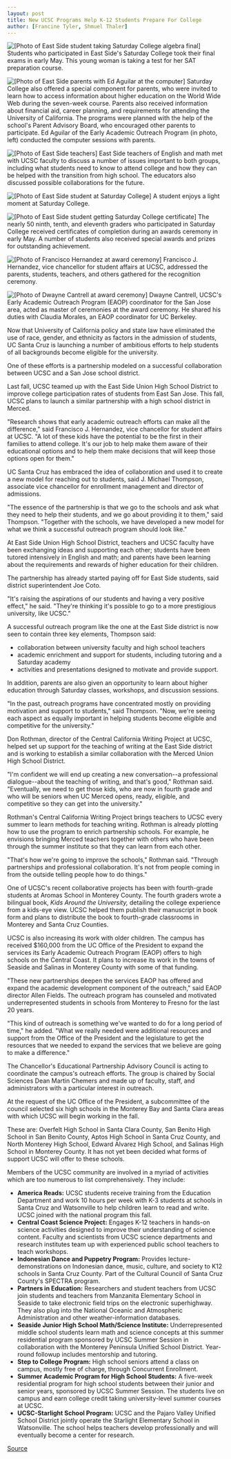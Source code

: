 ```yaml
---
layout: post
title: New UCSC Programs Help K-12 Students Prepare For College
author: [Francine Tyler, Shmuel Thaler]
---
```


![\[Photo of East Side student taking Saturday College algebra final\]][1] Students who participated in East Side's Saturday College took their final exams in early May. This young woman is taking a test for her SAT preparation course.

![\[Photo of East Side parents with Ed Aguilar at the computer\]][2] Saturday College also offered a special component for parents, who were invited to learn how to access information about higher education on the World Wide Web during the seven-week course. Parents also received information about financial aid, career planning, and requirements for attending the University of California. The programs were planned with the help of the school's Parent Advisory Board, who encouraged other parents to participate. Ed Aguilar of the Early Academic Outreach Program (in photo, left) conducted the computer sessions with parents.

![\[Photo of East Side teachers\]][3] East Side teachers of English and math met with UCSC faculty to discuss a number of issues important to both groups, including what students need to know to attend college and how they can be helped with the transition from high school. The educators also discussed possible collaborations for the future.

![\[Photo of East Side student at Saturday College\]][4] A student enjoys a light moment at Saturday College.

![\[Photo of East Side student getting Saturday College certificate\]][5] The nearly 50 ninth, tenth, and eleventh graders who participated in Saturday College received certificates of completion during an awards ceremony in early May. A number of students also received special awards and prizes for outstanding achievement.

![\[Photo of Francisco Hernandez at award ceremony\]][6] Francisco J. Hernandez, vice chancellor for student affairs at UCSC, addressed the parents, students, teachers, and others gathered for the recognition ceremony.

![\[Photo of Dwayne Cantrell at award ceremony\]][7] Dwayne Cantrell, UCSC's Early Academic Outreach Program (EAOP) coordinator for the San Jose area, acted as master of ceremonies at the award ceremony. He shared his duties with Claudia Morales, an EAOP coordinator for UC Berkeley.

Now that University of California policy and state law have eliminated the use of race, gender, and ethnicity as factors in the admission of students, UC Santa Cruz is launching a number of ambitious efforts to help  students of all backgrounds become eligible for the university.

One of these efforts is a partnership modeled on a successful collaboration between UCSC and a San Jose school district.

Last fall, UCSC teamed up with the East Side Union High School District to improve college participation rates of students from East San Jose. This fall, UCSC plans to launch a similar partnership with a high school district in Merced.

"Research shows that early academic outreach efforts can make all the difference," said Francisco J. Hernandez, vice chancellor for student affairs at UCSC. "A lot of these kids have the potential to be the first in their families to attend college. It's our job to help make them aware of their educational options and to help them make decisions that will keep those options open for them."

UC Santa Cruz has embraced the idea of collaboration and used it to create a new model for reaching out to students, said J. Michael Thompson, associate vice chancellor for enrollment management and director of admissions.

"The essence of the partnership is that we go to the schools and ask what they need to help their students, and we go about providing it to them," said Thompson. "Together with the schools, we have developed a new model for what we think a successful outreach program should look like."

At East Side Union High School District, teachers and UCSC faculty have been exchanging ideas and supporting each other; students have been tutored intensively in English and math; and parents have been learning about the requirements and rewards of higher education for their children.

The partnership has already started paying off for East Side students, said district superintendent Joe Coto.

"It's raising the aspirations of our students and having a very positive effect," he said. "They're thinking it's possible to go to a more prestigious university, like UCSC."

A successful outreach program like the one at the East Side district is now seen to contain three key elements, Thompson said:
* collaboration between university faculty and high school teachers
* academic enrichment and support for students, including tutoring and a Saturday academy
* activities and presentations designed to motivate and provide support.

In addition, parents are also given an opportunity to learn about higher education through Saturday classes, workshops, and discussion sessions.

"In the past, outreach programs have concentrated mostly on providing motivation and support to students," said Thompson. "Now, we're seeing each aspect as equally important in helping students become eligible and competitive for the university."

Don Rothman, director of the Central California Writing Project at UCSC, helped set up support for the teaching of writing at the East Side district and is working to establish a similar collaboration with the Merced Union High School District.

"I'm confident we will end up creating a new conversation--a professional dialogue--about the teaching of writing, and that's good," Rothman said. "Eventually, we need to get those kids, who are now in fourth grade and who will be seniors when UC Merced opens, ready, eligible, and competitive so they can get into the university."

Rothman's Central California Writing Project brings teachers to UCSC every summer to learn methods for teaching writing. Rothman is already plotting how to use the program to enrich partnership schools. For example, he envisions bringing Merced teachers together with others who have been through the summer institute so that they can learn from each other.

"That's how we're going to improve the schools," Rothman said. "Through partnerships and professional collaboration. It's not from people coming in from the outside telling people how to do things."

One of UCSC's recent collaborative projects has been with fourth-grade students at Aromas School in Monterey County. The fourth graders wrote a bilingual book, _Kids Around the University,_ detailing the college experience from a kids-eye view. UCSC helped them publish their manuscript in book form and plans to distribute the book to fourth-grade classrooms in Monterey and Santa Cruz Counties.

UCSC is also increasing its work with older children. The campus has received $160,000 from the UC Office of the President to expand the services its Early Academic Outreach Program (EAOP) offers to high schools on the Central Coast. It plans to increase its work in the towns of Seaside and Salinas in Monterey County with some of that funding.

"These new partnerships deepen the services EAOP has offered and expand the academic development component of the outreach," said EAOP director Allen Fields. The outreach program has counseled and motivated underrepresented students in schools from Monterey to Fresno for the last 20 years.

"This kind of outreach is something we've wanted to do for a long period of time," he added. "What we really needed were additional resources and support from the Office of the President and the legislature to get the resources that we needed to expand the services that we believe are going to make a difference."

The Chancellor's Educational Partnership Advisory Council is acting to coordinate the campus's outreach efforts. The group is chaired by Social Sciences Dean Martin Chemers and made up of faculty, staff, and administrators with a particular interest in outreach.

At the request of the UC Office of the President, a subcommittee of the council selected six high schools in the Monterey Bay and Santa Clara areas with which UCSC will begin working in the fall.

These are: Overfelt High School in Santa Clara County, San Benito High School in San Benito County, Aptos High School in Santa Cruz County, and North Monterey High School, Edward Alvarez High School, and Salinas High School in Monterey County. It has not yet been decided what forms of support UCSC will offer to these schools.

Members of the UCSC community are involved in a myriad of activities which are too numerous to list comprehensively. They include:
* **America Reads:** UCSC students receive training from the Education Department and work 10 hours per week with K-3 students at schools in Santa Cruz and Watsonville to help children learn to read and write. UCSC joined with the national program this fall.
* **Central Coast Science Project:** Engages K-12 teachers in hands-on science activities designed to improve their understanding of science content. Faculty and scientists from UCSC science departments and research institutes team up with experienced public school teachers to teach workshops.
* **Indonesian Dance and Puppetry Program:** Provides lecture-demonstrations on Indonesian dance, music, culture, and society to K­12 schools in Santa Cruz County. Part of the Cultural Council of Santa Cruz County's SPECTRA program.
* **Partners in Education:** Researchers and student teachers from UCSC join students and teachers from Manzanita Elementary School in Seaside to take electronic field trips on the electronic superhighway. They also plug into the National Oceanic and Atmospheric Administration and other weather-information databases.
* **Seaside Junior High School Math/Science Institute:** Underrepresented middle school students learn math and science concepts at this summer residential program sponsored by UCSC Summer Session in collaboration with the Monterey Peninsula Unified School District. Year-round followup includes mentorship and tutoring.
* **Step to College Program:** High school seniors attend a class on campus, mostly free of charge, through Concurrent Enrollment.
* **Summer Academic Program for High School Students:** A five-week residential program for high school students between their junior and senior years, sponsored by UCSC Summer Session. The students live on campus and earn college credit taking university-level summer courses at UCSC.
* **UCSC-Starlight School Program:** UCSC and the Pajaro Valley Unified School District jointly operate the Starlight Elementary School in Watsonville. The school helps teachers develop professionally and will eventually become a center for research.

[1]: http://www1.ucsc.edu/oncampus/currents/97-98/art/east.final.98-05-25.gif
[2]: http://www1.ucsc.edu/oncampus/currents/97-98/art/east.parents.98-05-25.gif
[3]: http://www1.ucsc.edu/oncampus/currents/97-98/art/east.teachers.98-05-25.gif
[4]: http://www1.ucsc.edu/oncampus/currents/97-98/art/east.class.98-05-25.gif
[5]: http://www1.ucsc.edu/oncampus/currents/97-98/art/east.cert.98-05-25.gif
[6]: http://www1.ucsc.edu/oncampus/currents/97-98/art/east.francisco.98-05-25.gif
[7]: http://www1.ucsc.edu/oncampus/currents/97-98/art/east.cantrell.98-05-25.gif

[Source](http://www1.ucsc.edu/oncampus/currents/97-98/05-25/outreach.htm "Permalink to UCSC outreach programs: 5-25-98")
